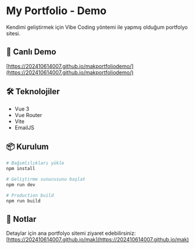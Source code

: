 # My Portfolio - Demo

Kendimi geliştirmek için Vibe Coding yöntemi ile yapmış olduğum portfolyo sitesi.

## 🚀 Canlı Demo
[https://202410614007.github.io/makportfoliodemo/](https://202410614007.github.io/makportfoliodemo/)

## 🛠️ Teknolojiler
- Vue 3
- Vue Router
- Vite
- EmailJS

## 📦 Kurulum

```bash
# Bağımlılıkları yükle
npm install

# Geliştirme sunucusunu başlat
npm run dev

# Production build
npm run build
```

## 📝 Notlar
Detaylar için ana portfolyo sitemi ziyaret edebilirsiniz: [https://202410614007.github.io/mak](https://202410614007.github.io/mak)